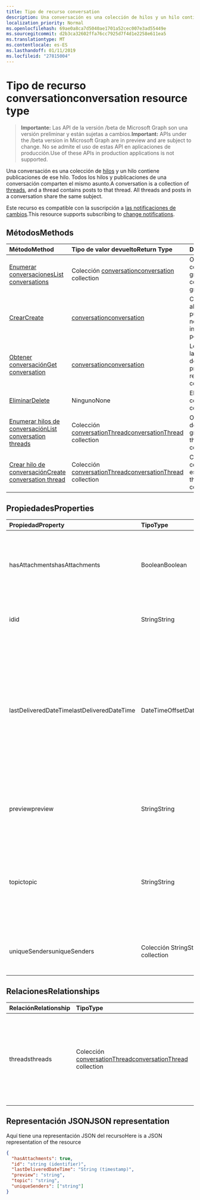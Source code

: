 ```yaml
---
title: Tipo de recurso conversation
description: Una conversación es una colección de hilos y un hilo contiene publicaciones de ese hilo. Todos los hilos y publicaciones de una conversación comparten el mismo asunto.
localization_priority: Normal
ms.openlocfilehash: 69ae0a8ca7d5040ae1701a52cec007e3ad55449e
ms.sourcegitcommit: d2b3ca32602ffa76cc7925d7f4d1e2258e611ea5
ms.translationtype: MT
ms.contentlocale: es-ES
ms.lasthandoff: 01/11/2019
ms.locfileid: "27815004"
---
```

# <a name="conversation-resource-type"></a><span data-ttu-id="2a7a8-104">Tipo de recurso conversation</span><span class="sxs-lookup"><span data-stu-id="2a7a8-104">conversation resource type</span></span>

> <span data-ttu-id="2a7a8-105">**Importante:** Las API de la versión /beta de Microsoft Graph son una versión preliminar y están sujetas a cambios.</span><span class="sxs-lookup"><span data-stu-id="2a7a8-105">**Important:** APIs under the /beta version in Microsoft Graph are in preview and are subject to change.</span></span> <span data-ttu-id="2a7a8-106">No se admite el uso de estas API en aplicaciones de producción.</span><span class="sxs-lookup"><span data-stu-id="2a7a8-106">Use of these APIs in production applications is not supported.</span></span>

<span data-ttu-id="2a7a8-p103">Una conversación es una colección de [hilos](conversationthread.md) y un hilo contiene publicaciones de ese hilo. Todos los hilos y publicaciones de una conversación comparten el mismo asunto.</span><span class="sxs-lookup"><span data-stu-id="2a7a8-p103">A conversation is a collection of [threads](conversationthread.md), and a thread contains posts to that thread. All threads and posts in a conversation share the same subject.</span></span>

<span data-ttu-id="2a7a8-109">Este recurso es compatible con la suscripción a [las notificaciones de cambios](/graph/webhooks).</span><span class="sxs-lookup"><span data-stu-id="2a7a8-109">This resource supports subscribing to [change notifications](/graph/webhooks).</span></span>

## <a name="methods"></a><span data-ttu-id="2a7a8-110">Métodos</span><span class="sxs-lookup"><span data-stu-id="2a7a8-110">Methods</span></span>

| <span data-ttu-id="2a7a8-111">Método</span><span class="sxs-lookup"><span data-stu-id="2a7a8-111">Method</span></span>       | <span data-ttu-id="2a7a8-112">Tipo de valor devuelto</span><span class="sxs-lookup"><span data-stu-id="2a7a8-112">Return Type</span></span>  |<span data-ttu-id="2a7a8-113">Descripción</span><span class="sxs-lookup"><span data-stu-id="2a7a8-113">Description</span></span>|
|:---------------|:--------|:----------|
|[<span data-ttu-id="2a7a8-114">Enumerar conversaciones</span><span class="sxs-lookup"><span data-stu-id="2a7a8-114">List conversations</span></span>](../api/group-list-conversations.md) | <span data-ttu-id="2a7a8-115">Colección [conversation](conversation.md)</span><span class="sxs-lookup"><span data-stu-id="2a7a8-115">[conversation](conversation.md) collection</span></span> |<span data-ttu-id="2a7a8-116">Obtenga la lista de conversaciones en este grupo.</span><span class="sxs-lookup"><span data-stu-id="2a7a8-116">Get the list of conversations in this group.</span></span>|
|[<span data-ttu-id="2a7a8-117">Crear</span><span class="sxs-lookup"><span data-stu-id="2a7a8-117">Create</span></span>](../api/group-post-conversations.md) |[<span data-ttu-id="2a7a8-118">conversation</span><span class="sxs-lookup"><span data-stu-id="2a7a8-118">conversation</span></span>](conversation.md)| <span data-ttu-id="2a7a8-119">Cree una conversación al incluir un hilo y una publicación.</span><span class="sxs-lookup"><span data-stu-id="2a7a8-119">Create a new conversation by including a thread and a post.</span></span>|
|[<span data-ttu-id="2a7a8-120">Obtener conversación</span><span class="sxs-lookup"><span data-stu-id="2a7a8-120">Get conversation</span></span>](../api/conversation-get.md) | [<span data-ttu-id="2a7a8-121">conversation</span><span class="sxs-lookup"><span data-stu-id="2a7a8-121">conversation</span></span>](conversation.md) |<span data-ttu-id="2a7a8-122">Lea las propiedades y las relaciones del objeto de conversación.</span><span class="sxs-lookup"><span data-stu-id="2a7a8-122">Read properties and relationships of conversation object.</span></span>|
|[<span data-ttu-id="2a7a8-123">Eliminar</span><span class="sxs-lookup"><span data-stu-id="2a7a8-123">Delete</span></span>](../api/conversation-delete.md) | <span data-ttu-id="2a7a8-124">Ninguno</span><span class="sxs-lookup"><span data-stu-id="2a7a8-124">None</span></span> |<span data-ttu-id="2a7a8-125">Elimine el objeto de conversación.</span><span class="sxs-lookup"><span data-stu-id="2a7a8-125">Delete conversation object.</span></span> |
|[<span data-ttu-id="2a7a8-126">Enumerar hilos de conversación</span><span class="sxs-lookup"><span data-stu-id="2a7a8-126">List conversation threads</span></span>](../api/conversation-list-threads.md) |<span data-ttu-id="2a7a8-127">Colección [conversationThread](conversationthread.md)</span><span class="sxs-lookup"><span data-stu-id="2a7a8-127">[conversationThread](conversationthread.md) collection</span></span>| <span data-ttu-id="2a7a8-128">Obtenga todos los hilos de una conversación de grupo.</span><span class="sxs-lookup"><span data-stu-id="2a7a8-128">Get all the threads in a group conversation.</span></span>|
|[<span data-ttu-id="2a7a8-129">Crear hilo de conversación</span><span class="sxs-lookup"><span data-stu-id="2a7a8-129">Create conversation thread</span></span>](../api/conversation-post-threads.md) |<span data-ttu-id="2a7a8-130">Colección [conversationThread](conversationthread.md)</span><span class="sxs-lookup"><span data-stu-id="2a7a8-130">[conversationThread](conversationthread.md) collection</span></span>| <span data-ttu-id="2a7a8-131">Cree un hilo en la conversación especificada.</span><span class="sxs-lookup"><span data-stu-id="2a7a8-131">Create a thread in the specified conversation.</span></span>|

## <a name="properties"></a><span data-ttu-id="2a7a8-132">Propiedades</span><span class="sxs-lookup"><span data-stu-id="2a7a8-132">Properties</span></span>
| <span data-ttu-id="2a7a8-133">Propiedad</span><span class="sxs-lookup"><span data-stu-id="2a7a8-133">Property</span></span>     | <span data-ttu-id="2a7a8-134">Tipo</span><span class="sxs-lookup"><span data-stu-id="2a7a8-134">Type</span></span>   |<span data-ttu-id="2a7a8-135">Descripción</span><span class="sxs-lookup"><span data-stu-id="2a7a8-135">Description</span></span>|
|:---------------|:--------|:----------|
|<span data-ttu-id="2a7a8-136">hasAttachments</span><span class="sxs-lookup"><span data-stu-id="2a7a8-136">hasAttachments</span></span>|<span data-ttu-id="2a7a8-137">Boolean</span><span class="sxs-lookup"><span data-stu-id="2a7a8-137">Boolean</span></span>|<span data-ttu-id="2a7a8-138">Indica si alguna de las publicaciones de esta conversación tiene al menos un dato adjunto.</span><span class="sxs-lookup"><span data-stu-id="2a7a8-138">Indicates whether any of the posts within this Conversation has at least one attachment.</span></span>|
|<span data-ttu-id="2a7a8-139">id</span><span class="sxs-lookup"><span data-stu-id="2a7a8-139">id</span></span>|<span data-ttu-id="2a7a8-140">String</span><span class="sxs-lookup"><span data-stu-id="2a7a8-140">String</span></span>|<span data-ttu-id="2a7a8-p104">El identificador único de las conversaciones. Solo lectura.</span><span class="sxs-lookup"><span data-stu-id="2a7a8-p104">The conversations's unique identifier. Read-only.</span></span>|
|<span data-ttu-id="2a7a8-143">lastDeliveredDateTime</span><span class="sxs-lookup"><span data-stu-id="2a7a8-143">lastDeliveredDateTime</span></span>|<span data-ttu-id="2a7a8-144">DateTimeOffset</span><span class="sxs-lookup"><span data-stu-id="2a7a8-144">DateTimeOffset</span></span>|<span data-ttu-id="2a7a8-p105">El tipo de marca de tiempo representa la información de fecha y hora con el formato ISO 8601 y está siempre en hora UTC. Por ejemplo, medianoche UTC del 1 de enero de 2014 sería así: `'2014-01-01T00:00:00Z'`</span><span class="sxs-lookup"><span data-stu-id="2a7a8-p105">The Timestamp type represents date and time information using ISO 8601 format and is always in UTC time. For example, midnight UTC on Jan 1, 2014 would look like this: `'2014-01-01T00:00:00Z'`</span></span>|
|<span data-ttu-id="2a7a8-147">preview</span><span class="sxs-lookup"><span data-stu-id="2a7a8-147">preview</span></span>|<span data-ttu-id="2a7a8-148">String</span><span class="sxs-lookup"><span data-stu-id="2a7a8-148">String</span></span>|<span data-ttu-id="2a7a8-149">Un breve resumen del cuerpo de la última publicación de esta conversación.</span><span class="sxs-lookup"><span data-stu-id="2a7a8-149">A short summary from the body of the latest post in this converstaion.</span></span>|
|<span data-ttu-id="2a7a8-150">topic</span><span class="sxs-lookup"><span data-stu-id="2a7a8-150">topic</span></span>|<span data-ttu-id="2a7a8-151">String</span><span class="sxs-lookup"><span data-stu-id="2a7a8-151">String</span></span>|<span data-ttu-id="2a7a8-p106">El tema de la conversación. Esta propiedad se puede establecer al crear la conversación, pero no se puede actualizar.</span><span class="sxs-lookup"><span data-stu-id="2a7a8-p106">The topic of the conversation. This property can be set when the conversation is created, but it cannot be updated.</span></span>|
|<span data-ttu-id="2a7a8-154">uniqueSenders</span><span class="sxs-lookup"><span data-stu-id="2a7a8-154">uniqueSenders</span></span>|<span data-ttu-id="2a7a8-155">Colección String</span><span class="sxs-lookup"><span data-stu-id="2a7a8-155">String collection</span></span>|<span data-ttu-id="2a7a8-156">Todos los usuarios que envían un mensaje a esta conversación.</span><span class="sxs-lookup"><span data-stu-id="2a7a8-156">All the users that sent a message to this Conversation.</span></span>|

## <a name="relationships"></a><span data-ttu-id="2a7a8-157">Relaciones</span><span class="sxs-lookup"><span data-stu-id="2a7a8-157">Relationships</span></span>
| <span data-ttu-id="2a7a8-158">Relación</span><span class="sxs-lookup"><span data-stu-id="2a7a8-158">Relationship</span></span> | <span data-ttu-id="2a7a8-159">Tipo</span><span class="sxs-lookup"><span data-stu-id="2a7a8-159">Type</span></span>   |<span data-ttu-id="2a7a8-160">Descripción</span><span class="sxs-lookup"><span data-stu-id="2a7a8-160">Description</span></span>|
|:---------------|:--------|:----------|
|<span data-ttu-id="2a7a8-161">threads</span><span class="sxs-lookup"><span data-stu-id="2a7a8-161">threads</span></span>|<span data-ttu-id="2a7a8-162">Colección [conversationThread](conversationthread.md)</span><span class="sxs-lookup"><span data-stu-id="2a7a8-162">[conversationThread](conversationthread.md) collection</span></span>|<span data-ttu-id="2a7a8-p107">Una colección de todos los hilos de la conversación. Una propiedad de navegación. Solo lectura. Admite valores NULL.</span><span class="sxs-lookup"><span data-stu-id="2a7a8-p107">A collection of all the conversation threads in the conversation. A navigation property. Read-only. Nullable.</span></span>|

## <a name="json-representation"></a><span data-ttu-id="2a7a8-167">Representación JSON</span><span class="sxs-lookup"><span data-stu-id="2a7a8-167">JSON representation</span></span>

<span data-ttu-id="2a7a8-168">Aquí tiene una representación JSON del recurso</span><span class="sxs-lookup"><span data-stu-id="2a7a8-168">Here is a JSON representation of the resource</span></span>

<!-- {
  "blockType": "resource",
  "optionalProperties": [
    "threads"
  ],
  "keyProperty": "id",
  "@odata.type": "microsoft.graph.conversation"
}-->

```json
{
  "hasAttachments": true,
  "id": "string (identifier)",
  "lastDeliveredDateTime": "String (timestamp)",
  "preview": "string",
  "topic": "string",
  "uniqueSenders": ["string"]
}

```


<!-- uuid: 8fcb5dbc-d5aa-4681-8e31-b001d5168d79
2015-10-25 14:57:30 UTC -->
<!-- {
  "type": "#page.annotation",
  "description": "conversation resource",
  "keywords": "",
  "section": "documentation",
  "tocPath": ""
}-->

